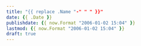 ```yaml
---
title: "{{ replace .Name "-" " " }}"
date: {{ .Date }}
publishdate: {{ now.Format "2006-01-02 15:04" }}
lastmod: {{ now.Format "2006-01-02 15:04" }}
draft: true
---
```

